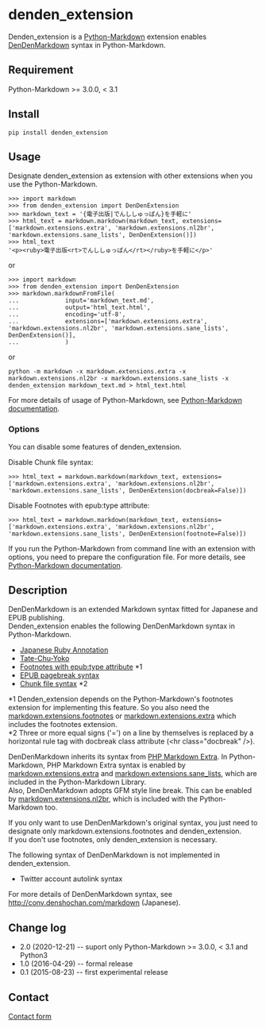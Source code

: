 # denden_extension

Denden_extension is a [Python-Markdown](https://github.com/waylan/Python-Markdown) extension enables [DenDenMarkdown](https://github.com/denshoch/DenDenMarkdown) syntax in Python-Markdown.


## Requirement

Python-Markdown >= 3.0.0, < 3.1


## Install

```
pip install denden_extension
```


## Usage

Designate denden_extension as extension with other extensions when you use the Python-Markdown.

```
>>> import markdown
>>> from denden_extension import DenDenExtension
>>> markdown_text = '{電子出版|でんししゅっぱん}を手軽に'
>>> html_text = markdown.markdown(markdown_text, extensions=['markdown.extensions.extra', 'markdown.extensions.nl2br', 'markdown.extensions.sane_lists', DenDenExtension()])
>>> html_text
'<p><ruby>電子出版<rt>でんししゅっぱん</rt></ruby>を手軽に</p>'
```

or

```
>>> import markdown
>>> from denden_extension import DenDenExtension
>>> markdown.markdownFromFile(
...             input='markdown_text.md',
...             output='html_text.html',
...             encoding='utf-8',
...             extensions=['markdown.extensions.extra', 'markdown.extensions.nl2br', 'markdown.extensions.sane_lists', DenDenExtension()],
...             )
```

or

```
python -m markdown -x markdown.extensions.extra -x markdown.extensions.nl2br -x markdown.extensions.sane_lists -x denden_extension markdown_text.md > html_text.html
```

For more details of usage of Python-Markdown, see [Python-Markdown documentation](https://pythonhosted.org/Markdown/).

### Options

You can disable some features of denden_extension.

Disable Chunk file syntax:

```
>>> html_text = markdown.markdown(markdown_text, extensions=['markdown.extensions.extra', 'markdown.extensions.nl2br', 'markdown.extensions.sane_lists', DenDenExtension(docbreak=False)])
```

Disable Footnotes with epub:type attribute:

```
>>> html_text = markdown.markdown(markdown_text, extensions=['markdown.extensions.extra', 'markdown.extensions.nl2br', 'markdown.extensions.sane_lists', DenDenExtension(footnote=False)])
```

If you run the Python-Markdown from command line with an extension with options, you need to prepare the configuration file. For more details, see [Python-Markdown documentation](https://pythonhosted.org/Markdown/cli.html#using-extensions).


## Description

DenDenMarkdown is an extended Markdown syntax fitted for Japanese and EPUB publishing.  
Denden_extension enables the following DenDenMarkdown syntax in Python-Markdown.

- [Japanese Ruby Annotation](http://conv.denshochan.com/markdown#ruby)
- [Tate-Chu-Yoko](http://conv.denshochan.com/markdown#tcy)
- [Footnotes with epub:type attribute](http://conv.denshochan.com/markdown#footnotes) *1
- [EPUB pagebreak syntax](http://conv.denshochan.com/markdown#pagebreak)
- [Chunk file syntax](http://conv.denshochan.com/markdown#docbreak) *2

*1 Denden_extension depends on the Python-Markdown's footnotes extension for implementing this feature. So you also need the [markdown.extensions.footnotes](https://pythonhosted.org/Markdown/extensions/footnotes.html) or [markdown.extensions.extra](https://pythonhosted.org/Markdown/extensions/extra.html) which includes the footnotes extension.  
*2 Three or more equal signs ('=') on a line by themselves is replaced by a horizontal rule tag with docbreak class attribute (\<hr class="docbreak" /\>).

DenDenMarkdown inherits its syntax from [PHP Markdown Extra](https://michelf.ca/projects/php-markdown/extra/). In Python-Markdown, PHP Markdown Extra syntax is enabled by [markdown.extensions.extra](https://pythonhosted.org/Markdown/extensions/extra.html) and [markdown.extensions.sane_lists](https://pythonhosted.org/Markdown/extensions/sane_lists.html), which are included in the Python-Markdown Library.  
Also, DenDenMarkdown adopts GFM style line break. This can be enabled by [markdown.extensions.nl2br](https://pythonhosted.org/Markdown/extensions/nl2br.html), which is included with the Python-Markdown too.

If you only want to use DenDenMarkdown's original syntax, you just need to designate only markdown.extensions.footnotes and denden_extension.  
If you don't use footnotes, only denden_extension is necessary.

The following syntax of DenDenMarkdown is not implemented in denden_extension.

- Twitter account autolink syntax

For more details of DenDenMarkdown syntax, see http://conv.denshochan.com/markdown (Japanese).


## Change log

- 2.0 (2020-12-21) -- suport only Python-Markdown >= 3.0.0, < 3.1 and Python3
- 1.0 (2016-04-29) -- formal release
- 0.1 (2015-08-23) -- first experimental release


## Contact

[Contact form](https://docs.google.com/forms/d/1MAbCiYzr4w_q0XbQgX56voC0dq7N7WrhN95LzhgERp8/viewform)
